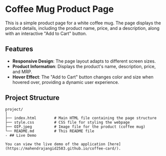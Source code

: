 # Coffee Mug Product Page

This is a simple product page for a white coffee mug. The page displays the product details, including the product name, price, and a description, along with an interactive "Add to Cart" button.

## Features

- **Responsive Design**: The page layout adapts to different screen sizes.
- **Product Information**: Displays the product's name, description, price, and MRP.
- **Hover Effect**: The "Add to Cart" button changes color and size when hovered over, providing a dynamic user experience.

## Project Structure

```plaintext
project/
│
├── index.html        # Main HTML file containing the page structure
├── style.css         # CSS file for styling the webpage
├── OIP.jpeg          # Image file for the product (coffee mug)
└── README.md         # This README file
- ## Live Demo

You can view the live demo of the application [here](https://mahendrajangid2583.github.io/coffee-card/).
